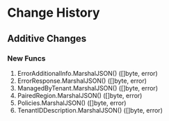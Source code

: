 # Change History

## Additive Changes

### New Funcs

1. ErrorAdditionalInfo.MarshalJSON() ([]byte, error)
1. ErrorResponse.MarshalJSON() ([]byte, error)
1. ManagedByTenant.MarshalJSON() ([]byte, error)
1. PairedRegion.MarshalJSON() ([]byte, error)
1. Policies.MarshalJSON() ([]byte, error)
1. TenantIDDescription.MarshalJSON() ([]byte, error)
